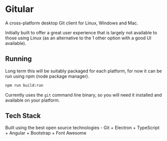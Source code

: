 # Gitular

A cross-platform desktop Git client for Linux, Windows and Mac.

Initially built to offer a great user experience that is largely not available to those using Linux (as an alternative to the 1 other option with a good UI available).

## Running

Long term this will be suitably packaged for each platform, for now it can be run using npm (node package manager).

```bash
npm run build:run
```

Currently uses the `git` command line binary, so you will need it installed and available on your platform.

## Tech Stack

Built using the best open source technologies - Git + Electron + TypeScript + Angular + Bootstrap + Font Awesome
